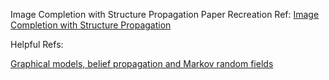 Image Completion with Structure Propagation Paper Recreation
Ref: [Image Completion with Structure Propagation](http://webee.technion.ac.il/people/cgm/Computer-Graphics-Multimedia/Undergraduate-Projects/2009/ImageCompletion/ImageCompletion_SIGGRAPH05.pdf)

Helpful Refs:

[Graphical models, belief propagation and Markov random fields](https://slideplayer.com/slide/4757677/)